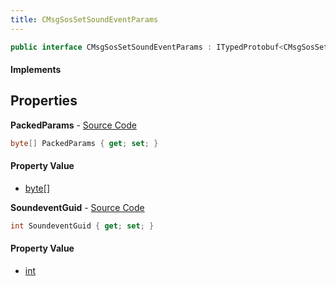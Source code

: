 ```yaml
---
title: CMsgSosSetSoundEventParams
---
```


```csharp
public interface CMsgSosSetSoundEventParams : ITypedProtobuf<CMsgSosSetSoundEventParams>, INativeHandle, INetMessage<CMsgSosSetSoundEventParams>, IDisposable
```

#### Implements

## Properties

**PackedParams** - [Source Code](https://github.com/swiftly-solution/swiftlys2/blob/main/managed/src/SwiftlyS2.Generated/Protobufs/Interfaces/CMsgSosSetSoundEventParams.cs#L21)

```csharp
byte[] PackedParams { get; set; }
```

#### Property Value

- [byte](https://learn.microsoft.com/dotnet/api/system.byte)[]

**SoundeventGuid** - [Source Code](https://github.com/swiftly-solution/swiftlys2/blob/main/managed/src/SwiftlyS2.Generated/Protobufs/Interfaces/CMsgSosSetSoundEventParams.cs#L18)

```csharp
int SoundeventGuid { get; set; }
```

#### Property Value

- [int](https://learn.microsoft.com/dotnet/api/system.int32)

